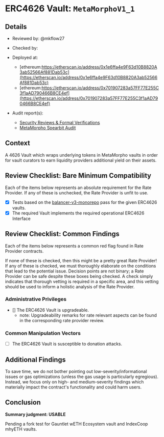 # ERC4626 Vault: `MetaMorphoV1_1`

## Details
- Reviewed by: @mkflow27
- Checked by: 
- Deployed at:
    - [ethereum:https://etherscan.io/address/0x1e6ffa4e9F63d10B8820A3ab52566Af881Dab53c](https://etherscan.io/address/0x1e6ffa4e9F63d10B8820A3ab52566Af881Dab53c)
    - [ethereum:https://etherscan.io/address/0x701907283a57FF77E255C3f1aAD790466B8CE4ef](https://etherscan.io/address/0x701907283a57FF77E255C3f1aAD790466B8CE4ef)

- Audit report(s):
    - [Security Reviews & Formal Verifications](https://github.com/morpho-org/metamorpho-v1.1/tree/main/audits)
    - [MetaMorpho Spearbit Audit](https://github.com/morpho-org/metamorpho/blob/main/audits/2023-11-14-metamorpho-cantina-managed-review.pdf)

## Context
A 4626 Vault which wraps underlying tokens in MetaMorpho vaults in order for vault curators to earn liquidity providers additional yield on their assets.

## Review Checklist: Bare Minimum Compatibility
Each of the items below represents an absolute requirement for the Rate Provider. If any of these is unchecked, the Rate Provider is unfit to use.

- [x] Tests based on the [balancer-v3-monorepo](https://github.com/balancer/balancer-v3-monorepo/tree/main/pkg/vault/test/foundry/fork) pass for the given ERC4626 vaults.
- [x] The required Vault implements the required operational ERC4626 Interface

## Review Checklist: Common Findings
Each of the items below represents a common red flag found in Rate Provider contracts.

If none of these is checked, then this might be a pretty great Rate Provider! If any of these is checked, we must thoroughly elaborate on the conditions that lead to the potential issue. Decision points are not binary; a Rate Provider can be safe despite these boxes being checked. A check simply indicates that thorough vetting is required in a specific area, and this vetting should be used to inform a holistic analysis of the Rate Provider.

### Administrative Privileges
- [] The ERC4626 Vault is upgradeable.
    - note: Upgradeability remarks for rate relevant aspects can be found in the corresponding rate provider review.
  
### Common Manipulation Vectors
- [ ] The ERC4626 Vault is susceptible to donation attacks.

## Additional Findings
To save time, we do not bother pointing out low-severity/informational issues or gas optimizations (unless the gas usage is particularly egregious). Instead, we focus only on high- and medium-severity findings which materially impact the contract's functionality and could harm users.

## Conclusion
**Summary judgment: USABLE**

Pending a fork test for Gauntlet wETH Ecosystem vault and IndexCoop mhyETH vaults.

